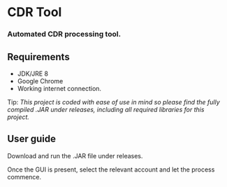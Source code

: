 # CDR Tool
### Automated CDR processing tool.

## Requirements
* JDK/JRE 8
* Google Chrome
* Working internet connection. 

Tip: *This project is coded with ease of use in mind so please find the fully compiled .JAR under releases, including all required libraries for this project.*

## User guide
Download and run the .JAR file under releases.

Once the GUI is present, select the relevant account and let the process commence.

